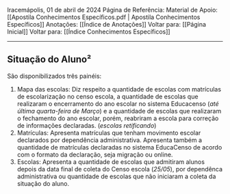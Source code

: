 Iracemápolis, 01 de abril de 2024
Página de Referência:
Material de Apoio: [[Apostila Conhecimentos Específicos.pdf | Apostila Conhecimentos Específicos]]
Anotações: [[Índice de Anotações]]
Voltar para: [[Página Inicial]]
Voltar para: [[Índice Conhecimentos Específicos]]
___________________
## Situação do Aluno²
São disponibilizados três painéis:
1. Mapa das escolas:
   Diz respeito a quantidade de escolas com matrículas de escolarização no censo escola, a quantidade de escolas que realizaram o encerramento do ano escolar no sistema Educacenso (*até última quarta-feira de Março*) e a quantidade de escolas que realizaram o fechamento do ano escolar, porém, reabriram a escola para correção de informações declaradas. (*escolas retificando*)
2. Matrículas: 
Apresenta matrículas que tenham movimento escolar declarados por dependência administrativa.
Apresenta também a quantidade de matrículas declaradas no sistema EducaCenso de acordo com o formato da declaração, seja migração ou online.
3. Escolas: 
Apresenta a quantidade de escolas que admitiram alunos depois da data final de coleta do Censo escola (*25/05*), por dependênca administrativa ou quantidade de escolas que não iniciaram a coleta da situação do aluno.
